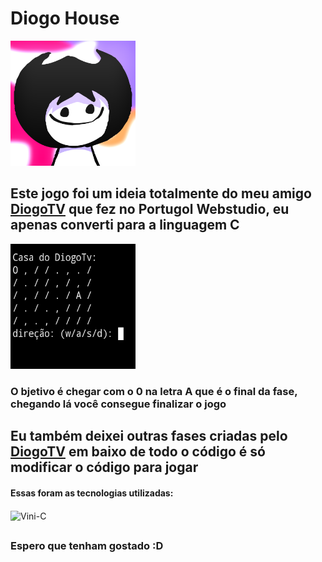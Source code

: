 # Diogo House

 <img style="width:200px; height:200px;" src="images/FOTO-DO-PERFIL-AADADSOIASDIO.png" alt="foto diogo" />

## Este jogo foi um ideia totalmente do meu amigo [DiogoTV](https://github.com/DiogoTVV) que fez no Portugol Webstudio, eu apenas converti para a linguagem C

<img style="width:200px; height:200px;" src="images/Screenshot_20240218-170535-1.jpg" alt="imagem jogo" />

<h3>O bjetivo é chegar com o 0 na letra A que é o final da fase, chegando lá você consegue finalizar o jogo</h3>

##

## Eu também deixei outras fases criadas pelo [DiogoTV](https://github.com/DiogoTVV) em baixo de todo o código é só modificar o código para jogar</h3>

<h4>Essas foram as tecnologias utilizadas:</h4>

  <img align="center" alt="Vini-C" height="30" width="40" src="https://cdn.jsdelivr.net/gh/devicons/devicon@latest/icons/c/c-original.svg">

##

<h3>Espero que tenham gostado :D</h3>